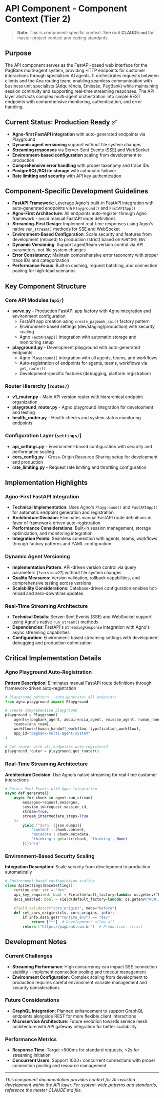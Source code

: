 # API Component - Component Context (Tier 2)

> **Note**: This is component-specific context. See root **CLAUDE.md** for master project context and coding standards.

## Purpose
The API component serves as the FastAPI-based web interface for the PagBank multi-agent system, providing HTTP endpoints for customer interactions through specialized AI agents. It orchestrates requests between clients and the Ana routing team, enabling seamless communication with business unit specialists (Adquirência, Emissão, PagBank) while maintaining session continuity and supporting real-time streaming responses. The API layer abstracts complex multi-agent orchestration into simple REST endpoints with comprehensive monitoring, authentication, and error handling.

## Current Status: Production Ready ✅
- **Agno-first FastAPI integration** with auto-generated endpoints via Playground
- **Dynamic agent versioning** support without file system changes
- **Streaming responses** via Server-Sent Events (SSE) and WebSocket
- **Environment-based configuration** scaling from development to production
- **Comprehensive error handling** with proper taxonomy and trace IDs
- **PostgreSQL/SQLite storage** with automatic failover
- **Rate limiting and security** with API key authentication

## Component-Specific Development Guidelines
- **FastAPI Framework**: Leverage Agno's built-in FastAPI integration with auto-generated endpoints via `Playground()` and `FastAPIApp()`
- **Agno-First Architecture**: All endpoints auto-register through Agno framework - avoid manual FastAPI route definitions
- **Streaming-First Design**: Implement real-time responses using Agno's native `run_stream()` methods for SSE and WebSocket
- **Environment-Based Configuration**: Scale security and features from development (relaxed) to production (strict) based on `RUNTIME_ENV`
- **Dynamic Versioning**: Support agent/team version control via API parameters, not file system changes
- **Error Consistency**: Maintain comprehensive error taxonomy with proper trace IDs and categorization
- **Performance Focus**: Built-in caching, request batching, and connection pooling for high-load scenarios

## Key Component Structure

### Core API Modules (`api/`)
- **serve.py** - Production FastAPI app factory with Agno integration and environment configuration
  - FastAPI app creation using `create_pagbank_api()` factory pattern
  - Environment-based settings (dev/staging/production) with security scaling
  - Agno `FastAPIApp()` integration with automatic storage and monitoring setup
- **playground.py** - Development playground with auto-generated endpoints
  - Agno `Playground()` integration with all agents, teams, and workflows
  - Auto-registration of endpoints for agents, teams, workflows via `get_router()`
  - Development-specific features (debugging, platform registration)

### Router Hierarchy (`routes/`)
- **v1_router.py** - Main API version router with hierarchical endpoint organization
- **playground_router.py** - Agno playground integration for development and testing
- **health_router.py** - Health checks and system status monitoring endpoints

### Configuration Layer (`settings/`)
- **api_settings.py** - Environment-based configuration with security and performance scaling
- **cors_config.py** - Cross-Origin Resource Sharing setup for development and production
- **rate_limiting.py** - Request rate limiting and throttling configuration

## Implementation Highlights

### Agno-First FastAPI Integration
- **Technical Implementation**: Uses Agno's `Playground()` and `FastAPIApp()` for automatic endpoint generation and registration
- **Architecture Decision**: Eliminates manual FastAPI route definitions in favor of framework-driven auto-registration
- **Performance Considerations**: Built-in session management, storage optimization, and monitoring integration
- **Integration Points**: Seamless connection with agents, teams, workflows through factory patterns and YAML configuration

### Dynamic Agent Versioning
- **Implementation Pattern**: API-driven version control via query parameters (`?version=27`) without file system changes
- **Quality Measures**: Version validation, rollback capabilities, and comprehensive testing across versions
- **Scalability Considerations**: Database-driven configuration enables hot-reload and zero-downtime updates

### Real-Time Streaming Architecture
- **Technical Details**: Server-Sent Events (SSE) and WebSocket support using Agno's native `run_stream()` methods
- **Dependencies**: FastAPI's `StreamingResponse` integration with Agno's async streaming capabilities
- **Configuration**: Environment-based streaming settings with development debugging and production optimization

## Critical Implementation Details

### Agno Playground Auto-Registration
**Pattern Description**: Eliminates manual FastAPI route definitions through framework-driven auto-registration

```python
# Playground pattern - auto-generates all endpoints
from agno.playground import Playground

# Create comprehensive playground
playground = Playground(
    agents=[pagbank_agent, adquirencia_agent, emissao_agent, human_handoff_agent],
    teams=[ana_team],
    workflows=[human_handoff_workflow, typification_workflow],
    app_id="pagbank-multi-agent-system"
)

# Get router with all endpoints auto-registered
playground_router = playground.get_router()
```

### Real-Time Streaming Architecture
**Architecture Decision**: Use Agno's native streaming for real-time customer interactions

```python
# Server-Sent Events with Agno integration
async def generate():
    async for chunk in agent.run_stream(
        messages=request.messages,
        session_id=request.session_id,
        stream=True,
        stream_intermediate_steps=True
    ):
        yield f"data: {json.dumps({
            'content': chunk.content,
            'metadata': chunk.metadata,
            'thinking': getattr(chunk, 'thinking', None)
        })}\n\n"
```

### Environment-Based Security Scaling
**Integration Description**: Scale security from development to production automatically

```python
# Environment-based configuration scaling
class ApiSettings(BaseSettings):
    runtime_env: str = "dev"
    api_key_required: bool = Field(default_factory=lambda: os.getenv("RUNTIME_ENV") == "prd")
    docs_enabled: bool = Field(default_factory=lambda: os.getenv("RUNTIME_ENV") != "prd")
    
    @field_validator("cors_origins", mode="before")
    def set_cors_origins(cls, cors_origins, info):
        if info.data.get("runtime_env") == "dev":
            return ["*"]  # Development: allow all
        return ["https://pagbank.com.br"]  # Production: strict
```

## Development Notes

### Current Challenges
- **Streaming Performance**: High concurrency can impact SSE connection stability - implement connection pooling and timeout management
- **Environment Configuration**: Complex scaling from development to production requires careful environment variable management and security considerations

### Future Considerations
- **GraphQL Integration**: Planned enhancement to support GraphQL endpoints alongside REST for more flexible client interactions
- **Microservice Architecture**: Future evolution towards service mesh architecture with API gateway integration for better scalability

### Performance Metrics
- **Response Time**: Target <500ms for standard requests, <2s for streaming initiation
- **Concurrent Users**: Support 1000+ concurrent connections with proper connection pooling and resource management

---

*This component documentation provides context for AI-assisted development within the API layer. For system-wide patterns and standards, reference the master CLAUDE.md file.*